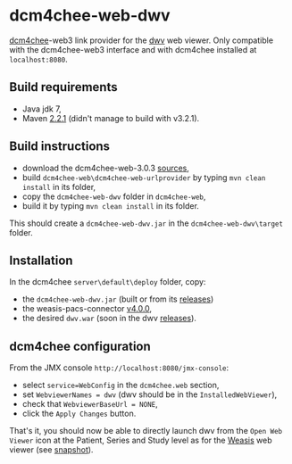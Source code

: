 dcm4chee-web-dwv
================

[dcm4chee](http://www.dcm4che.org/)-web3 link provider for the [dwv](https://github.com/ivmartel/dwv) web viewer. Only compatible with the dcm4chee-web3 interface and with dcm4chee installed at `localhost:8080`.

Build requirements
------------------
 * Java jdk 7,
 * Maven [2.2.1](http://maven.apache.org/download.cgi) (didn't manage to build with v3.2.1).

Build instructions
------------------
 * download the dcm4chee-web-3.0.3 [sources](http://sourceforge.net/projects/dcm4che/files/dcm4chee-web/3.0.3/dcm4chee-web-3.0.3-src.zip/download),
 * build `dcm4chee-web\dcm4chee-web-urlprovider` by typing `mvn clean install` in its folder,
 * copy the `dcm4chee-web-dwv` folder in `dcm4chee-web`,
 * build it by typing `mvn clean install` in its folder.

This should create a `dcm4chee-web-dwv.jar` in the `dcm4chee-web-dwv\target` folder.

Installation
------------
In the dcm4chee `server\default\deploy` folder, copy:
 * the `dcm4chee-web-dwv.jar` (built or from its [releases](https://github.com/ivmartel/dcm4chee-web-dwv/releases))
 * the weasis-pacs-connector [v4.0.0](http://sourceforge.net/projects/dcm4che/files/Weasis/weasis-pacs-connector/4.0.0/weasis-pacs-connector.war/download),
 * the desired `dwv.war` (soon in the dwv [releases](https://github.com/ivmartel/dwv/releases)).

dcm4chee configuration
----------------------
From the JMX console `http://localhost:8080/jmx-console`:
 * select `service=WebConfig` in the `dcm4chee.web` section,
 * set `WebviewerNames = dwv` (dwv should be in the `InstalledWebViewer`),
 * check that `WebviewerBaseUrl = NONE`,
 * click the `Apply Changes` button.

That's it, you should now be able to directly launch dwv from the `Open Web Viewer` icon at the Patient, Series and Study level as for the [Weasis](http://www.dcm4che.org/confluence/display/WEA/Installing+Weasis+in+DCM4CHEE) web viewer (see [snapshot](http://www.dcm4che.org/confluence/download/attachments/16121882/screen1b.png)).

 
 
